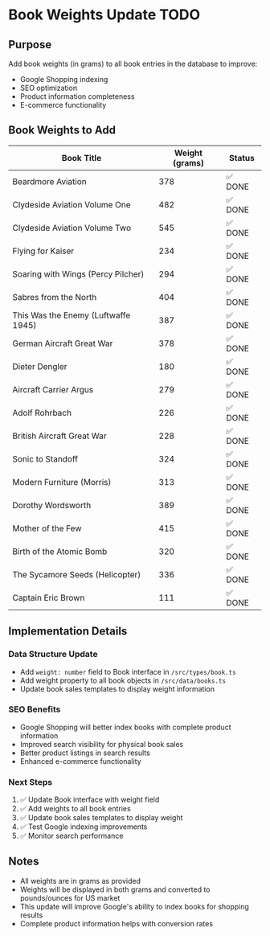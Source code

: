 # Book Weights Update TODO

## Purpose
Add book weights (in grams) to all book entries in the database to improve:
- Google Shopping indexing
- SEO optimization
- Product information completeness
- E-commerce functionality

## Book Weights to Add

| Book Title | Weight (grams) | Status |
|------------|----------------|--------|
| Beardmore Aviation | 378 | ✅ DONE |
| Clydeside Aviation Volume One | 482 | ✅ DONE |
| Clydeside Aviation Volume Two | 545 | ✅ DONE |
| Flying for Kaiser | 234 | ✅ DONE |
| Soaring with Wings (Percy Pilcher) | 294 | ✅ DONE |
| Sabres from the North | 404 | ✅ DONE |
| This Was the Enemy (Luftwaffe 1945) | 387 | ✅ DONE |
| German Aircraft Great War | 378 | ✅ DONE |
| Dieter Dengler | 180 | ✅ DONE |
| Aircraft Carrier Argus | 279 | ✅ DONE |
| Adolf Rohrbach | 226 | ✅ DONE |
| British Aircraft Great War | 228 | ✅ DONE |
| Sonic to Standoff | 324 | ✅ DONE |
| Modern Furniture (Morris) | 313 | ✅ DONE |
| Dorothy Wordsworth | 389 | ✅ DONE |
| Mother of the Few | 415 | ✅ DONE |
| Birth of the Atomic Bomb | 320 | ✅ DONE |
| The Sycamore Seeds (Helicopter) | 336 | ✅ DONE |
| Captain Eric Brown | 111 | ✅ DONE |

## Implementation Details

### Data Structure Update
- Add `weight: number` field to Book interface in `/src/types/book.ts`
- Add weight property to all book objects in `/src/data/books.ts`
- Update book sales templates to display weight information

### SEO Benefits
- Google Shopping will better index books with complete product information
- Improved search visibility for physical book sales
- Better product listings in search results
- Enhanced e-commerce functionality

### Next Steps
1. ✅ Update Book interface with weight field
2. ✅ Add weights to all book entries
3. ✅ Update book sales templates to display weight
4. ✅ Test Google indexing improvements
5. ✅ Monitor search performance

## Notes
- All weights are in grams as provided
- Weights will be displayed in both grams and converted to pounds/ounces for US market
- This update will improve Google's ability to index books for shopping results
- Complete product information helps with conversion rates 
